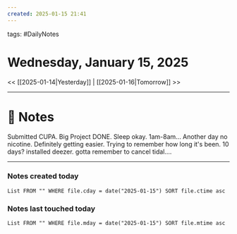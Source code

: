 ```yaml
---
created: 2025-01-15 21:41
---
```

tags: #DailyNotes

# Wednesday, January 15, 2025

<< [[2025-01-14|Yesterday]] | [[2025-01-16|Tomorrow]] >>

---
# 📝 Notes
Submitted CUPA. Big Project DONE.
Sleep okay. 1am-8am...
Another day no nicotine. Definitely getting easier. Trying to remember how long it's been. 10 days?
installed deezer. gotta remember to cancel tidal....




---
### Notes created today
```dataview
List FROM "" WHERE file.cday = date("2025-01-15") SORT file.ctime asc
```

### Notes last touched today
```dataview
List FROM "" WHERE file.mday = date("2025-01-15") SORT file.mtime asc
```